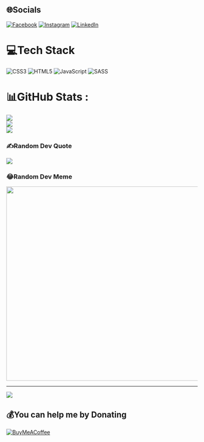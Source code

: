 
## 🌐Socials
[![Facebook](https://img.shields.io/badge/Facebook-%231877F2.svg?logo=Facebook&logoColor=white)](https://facebook.com/Dioni_V_Marin) [![Instagram](https://img.shields.io/badge/Instagram-%23E4405F.svg?logo=Instagram&logoColor=white)](https://instagram.com/theblaze98) [![LinkedIn](https://img.shields.io/badge/LinkedIn-%230077B5.svg?logo=linkedin&logoColor=white)](https://linkedin.com/in/Dionicio_Vargas) 

# 💻Tech Stack
![CSS3](https://img.shields.io/badge/css3-%231572B6.svg?style=for-the-badge&logo=css3&logoColor=white) ![HTML5](https://img.shields.io/badge/html5-%23E34F26.svg?style=for-the-badge&logo=html5&logoColor=white) ![JavaScript](https://img.shields.io/badge/javascript-%23323330.svg?style=for-the-badge&logo=javascript&logoColor=%23F7DF1E) ![SASS](https://img.shields.io/badge/SASS-hotpink.svg?style=for-the-badge&logo=SASS&logoColor=white)
# 📊GitHub Stats :
![](https://github-readme-stats.vercel.app/api?username=theblaze98&theme=tokyonight&hide_border=false&include_all_commits=false&count_private=true)<br/>
![](https://github-readme-streak-stats.herokuapp.com/?user=theblaze98&theme=tokyonight&hide_border=false)<br/>
![](https://github-readme-stats.vercel.app/api/top-langs/?username=theblaze98&theme=tokyonight&hide_border=false&include_all_commits=false&count_private=true&layout=compact)

### ✍️Random Dev Quote
![](https://quotes-github-readme.vercel.app/api?type=horizontal&theme=tokyonight)

### 😂Random Dev Meme
<img src="https://random-memer.herokuapp.com/" width="512px"/>

---
[![](https://visitcount.itsvg.in/api?id=theblaze98&icon=5&color=6)](https://visitcount.itsvg.in)

  ## 💰You can help me by Donating
  [![BuyMeACoffee](https://img.shields.io/badge/Buy%20Me%20a%20Coffee-ffdd00?style=for-the-badge&logo=buy-me-a-coffee&logoColor=black)](https://buymeacoffee.com/dionijvargW)

  <!-- Proudly created with GPRM ( https://gprm.itsvg.in ) -->
  
  

